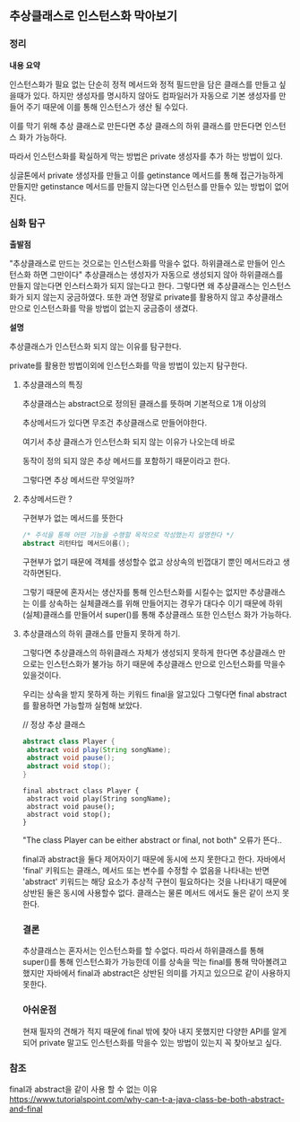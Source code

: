 ## 추상클래스로 인스턴스화 막아보기

### 정리

**내용 요약**

인스턴스화가 필요 없는 단순히 정적 메서드와 정적 필드만을 담은 클래스를 만들고 싶을때가 있다. 하지만 생성자를 명시하지 않아도 컴파일러가 자동으로 기본 생성자를 만들어 주기 때문에 이를 통해 인스턴스가 생산 될 수있다.

이를 막기 위해 추상 클래스로 만든다면 추상 클래스의 하위 클래스를 만든다면 인스턴스 화가 가능하다. 

따라서 인스턴스화를 확실하게 막는 방법은 private 생성자를 추가 하는 방법이 있다.

싱글톤에서 private 생성자를 만들고 이를 getinstance 메서드를 통해 접근가능하게 만들지만 getinstance 메서드를 만들지 않는다면 인스턴스를 만들수 있는 방법이 없어진다.



### 심화 탐구

**출발점**

"추상클래스로 만드는 것으로는 인스턴스화를 막을수 없다. 하위클래스로 만들어 인스턴스화 하면 그만이다"  추상클래스는 생성자가 자동으로 생성되지 않아 하위클래스를 만들지 않는다면 인스터스화가 되지 않는다고 한다. 그렇다면 왜 추상클래스는 인스턴스화가 되지 않는지 궁금하였다. 또한 과연 정말로 private를 활용하지 않고 추상클래스 만으로 인스턴스화를 막을 방법이 없는지 궁금증이 생겼다.

**설명**

추상클래스가 인스턴스화 되지 않는 이유를 탐구한다. 

private를 활용한 방법이외에 인스턴스화를 막을 방법이 있는지 탐구한다. 

1. 추상클래스의 특징

   추상클래스는 abstract으로 정의된 클래스를 뜻하며 기본적으로 1개 이상의

   추상메서드가 있다면 무조건 추상클래스로 만들어야한다.

   여기서 추상 클래스가 인스턴스화 되지 않는 이유가 나오는데 바로 

   동작이 정의 되지 않은 추상 메서드를 포함하기 때문이라고 한다.

   그렇다면 추상 메서드란 무엇일까?

2. 추상메서드란 ? 

   구현부가 없는 메서드를 뜻한다 

   ```java
   /* 주석을 통해 어떤 기능을 수행할 목적으로 작성했는지 설명한다 */
   abstract 리턴타입 메서드이름();
   ```

   구현부가 없기 때문에 객체를 생성할수 없고 상상속의 빈껍대기 뿐인 메서드라고 생각하면된다. 

   그렇기 때문에 혼자서는 생산자를 통해 인스턴스화를 시킬수는 없지만 추상클래스는 이를 상속하는 실체클래스를 위해 만들어지는 경우가 대다수 이기 때문에 하위(실체)클래스를 만들어서 super()를 통해 추상클래스 또한 인스턴스 화가 가능하다.

3. 추상클래스의 하위 클래스를 만들지 못하게 하기.

   그렇다면 추상클래스의 하위클래스 자체가 생성되지 못하게 한다면 추상클래스 만으로는 인스턴스화가 불가능 하기 때문에 추상클래스 만으로 인스턴스화를 막을수 있을것이다. 

   우리는 상속을 받지 못하게 하는 키워드 final을 알고있다 그렇다면 final abstract를 활용하면 가능할까 실험해 보았다. 

   // 정상 추상 클래스

   ```java
   abstract class Player {
   	abstract void play(String songName);
   	abstract void pause();
   	abstract void stop();
   }
   ```

   ```
   final abstract class Player {
   	abstract void play(String songName);
   	abstract void pause();
   	abstract void stop();
   }
   ```

   "The class Player can be either abstract or final, not both" 오류가 뜬다..

   final과 abstract을 둘다 제어자이기 때문에 동시에 쓰지 못한다고 한다. 자바에서 'final' 키워드는 클래스, 메서드 또는 변수를 수정할 수 없음을 나타내는 반면 'abstract' 키워드는 해당 요소가 추상적 구현이 필요하다는 것을 나타내기 때문에 상반된 둘은 동시에 사용할수 없다. 클래스는 물론 메서드 에서도 둘은 같이 쓰지 못한다. 

   

   ### 결론

   추상클래스는 혼자서는 인스턴스화를 할 수없다. 따라서 하위클래스를 통해 super()를 통해 인스턴스화가 가능한데 이를 상속을 막는 final를 통해 막아볼려고 했지만 자바에서 final과 abstract은 상반된 의미를 가지고 있으므로 같이 사용하지 못한다. 

   ### 아쉬운점

   현재 필자의 견해가 적지 때문에 final 밖에 찾아 내지 못했지만 다양한 API를 알게되어 private 말고도 인스턴스화를 막을수 있는 방법이 있는지 꼭 찾아보고 싶다. 

   
### 참조
final과 abstract을 같이 사용 할 수 없는 이유
https://www.tutorialspoint.com/why-can-t-a-java-class-be-both-abstract-and-final
   

   

​	
